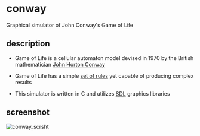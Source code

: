 # conway
Graphical simulator of John Conway's Game of Life

## description
- Game of Life is a cellular automaton model devised in 1970 by the British mathematician [John Horton Conway](https://en.wikipedia.org/wiki/John_Horton_Conway)  
- Game of Life has a simple [set of rules](https://en.wikipedia.org/wiki/Conway%27s_Game_of_Life#Rules) yet capable of producing complex results 

- This simulator is written in C and utilizes [SDL](https://www.libsdl.org/) graphics libraries

## screenshot
![conway_scrsht](https://user-images.githubusercontent.com/100792435/161984793-a356f264-6404-420c-ba9d-49c50cd13de5.png)
